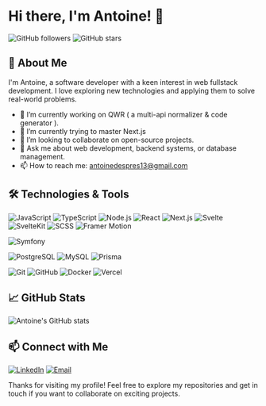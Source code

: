 # Hi there, I'm Antoine! 👋

![GitHub followers](https://img.shields.io/github/followers/antoine13330?style=social)
![GitHub stars](https://img.shields.io/github/stars/antoine13330?style=social)

## 🚀 About Me

I'm Antoine, a software developer with a keen interest in web fullstack development. I love exploring new technologies and applying them to solve real-world problems. 

- 🔭 I’m currently working on QWR ( a multi-api normalizer & code generator ).
- 🌱 I’m currently trying to master Next.js
- 👯 I’m looking to collaborate on open-source projects.
- 💬 Ask me about web development, backend systems, or database management.
- 📫 How to reach me: [antoinedespres13@gmail.com](mailto:antoinedespres13@gmail.com)

## 🛠️ Technologies & Tools

![JavaScript](https://img.shields.io/badge/-JavaScript-F7DF1E?style=flat-square&logo=javascript&logoColor=black)
![TypeScript](https://img.shields.io/badge/-TypeScript-007ACC?style=flat-square&logo=typescript&logoColor=white)
![Node.js](https://img.shields.io/badge/-Node.js-339933?style=flat-square&logo=node.js&logoColor=white)
![React](https://img.shields.io/badge/-React-61DAFB?style=flat-square&logo=react&logoColor=black)
![Next.js](https://img.shields.io/badge/-Next.js-000000?style=flat-square&logo=next.js&logoColor=white)
![Svelte](https://img.shields.io/badge/-Svelte-FF3E00?style=flat-square&logo=svelte&logoColor=white)
![SvelteKit](https://img.shields.io/badge/-SvelteKit-000000?style=flat-square&logo=svelte&logoColor=white)
![SCSS](https://img.shields.io/badge/-SCSS-CC6699?style=flat-square&logo=sass&logoColor=white)
![Framer Motion](https://img.shields.io/badge/-Framer_Motion-0055FF?style=flat-square&logo=framer&logoColor=white)

![Symfony](https://img.shields.io/badge/-Symfony-000000?style=flat-square&logo=symfony&logoColor=white)

![PostgreSQL](https://img.shields.io/badge/-PostgreSQL-336791?style=flat-square&logo=postgresql&logoColor=white)
![MySQL](https://img.shields.io/badge/-PostgreSQL-336791?style=flat-square&logo=postgresql&logoColor=white)
![Prisma](https://img.shields.io/badge/-Prisma-2D3748?style=flat-square&logo=prisma&logoColor=white)

![Git](https://img.shields.io/badge/-Git-F05032?style=flat-square&logo=git&logoColor=white)
![GitHub](https://img.shields.io/badge/-GitHub-181717?style=flat-square&logo=github&logoColor=white)
![Docker](https://img.shields.io/badge/-Docker-2496ED?style=flat-square&logo=docker&logoColor=white)
![Vercel](https://img.shields.io/badge/-Vercel-000000?style=flat-square&logo=vercel&logoColor=white)


## 📈 GitHub Stats

![Antoine's GitHub stats](https://github-readme-stats.vercel.app/api?username=antoine13330&show_icons=true&theme=radical)

## 📫 Connect with Me

[![LinkedIn](https://img.shields.io/badge/-LinkedIn-0077B5?style=flat-square&logo=linkedin&logoColor=white)](https://www.linkedin.com/in/your-linkedin-profile)
[![Email](https://img.shields.io/badge/-Email-D14836?style=flat-square&logo=gmail&logoColor=white)](mailto:antoinedespres13@gmail.com)

Thanks for visiting my profile! Feel free to explore my repositories and get in touch if you want to collaborate on exciting projects.
